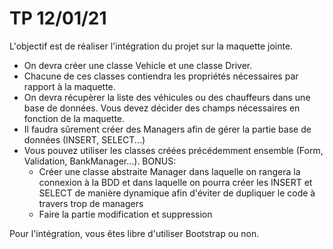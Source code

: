 # TP 12/01/21

L'objectif est de réaliser l'intégration du projet sur la maquette jointe.

- On devra créer une classe Vehicle et une classe Driver.
- Chacune de ces classes contiendra les propriétés nécessaires par rapport à la maquette.
- On devra récupèrer la liste des véhicules ou des chauffeurs dans une base de données.
  Vous devez décider des champs nécessaires en fonction de la maquette.
- Il faudra sûrement créer des Managers afin de gérer la partie base de données (INSERT, SELECT...)
- Vous pouvez utiliser les classes créées précédemment ensemble (Form, Validation, BankManager...).
  BONUS:
    - Créer une classe abstraite Manager dans laquelle on rangera la connexion à la BDD et dans laquelle
      on pourra créer les INSERT et SELECT de manière dynamique afin d'éviter de dupliquer le code à travers
      trop de managers
    - Faire la partie modification et suppression

Pour l'intégration, vous êtes libre d'utiliser Bootstrap ou non.
